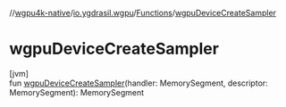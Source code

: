 //[wgpu4k-native](../../../index.md)/[io.ygdrasil.wgpu](../index.md)/[Functions](index.md)/[wgpuDeviceCreateSampler](wgpu-device-create-sampler.md)

# wgpuDeviceCreateSampler

[jvm]\
fun [wgpuDeviceCreateSampler](wgpu-device-create-sampler.md)(handler: MemorySegment, descriptor: MemorySegment): MemorySegment